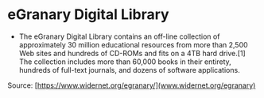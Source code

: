 # eGranary Digital Library

  * The eGranary Digital Library contains an off-line collection of approximately 30 million educational resources from more than 2,500 Web sites and hundreds of CD-ROMs and fits on a 4TB hard drive.[1] The collection includes more than 60,000 books in their entirety, hundreds of full-text journals, and dozens of software applications.

Source: [https://www.widernet.org/egranary/](www.widernet.org/egranary)
